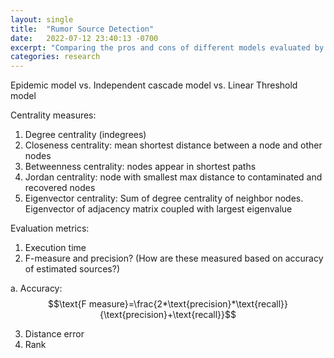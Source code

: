```yaml
---
layout: single
title:  "Rumor Source Detection"
date:   2022-07-12 23:40:13 -0700
excerpt: "Comparing the pros and cons of different models evaluated by various centrality measures and evaluation metrics." 
categories: research
---
```


Epidemic model vs. Independent cascade model vs. Linear Threshold model

Centrality measures:
1. Degree centrality (indegrees)
2. Closeness centrality: mean shortest distance between a node and other nodes
3. Betweenness centrality: nodes appear in shortest paths
4. Jordan centrality: node with smallest max distance to contaminated and recovered nodes
5. Eigenvector centrality: Sum of degree centrality of neighbor nodes. Eigenvector of adjacency matrix coupled with largest eigenvalue

Evaluation metrics:
1. Execution time
2. F-measure and precision? (How are these measured based on accuracy of estimated sources?)

a. Accuracy:
$$\text{F measure}=\frac{2*\text{precision}*\text{recall}}{\text{precision}+\text{recall}}$$

3. Distance error
4. Rank 

